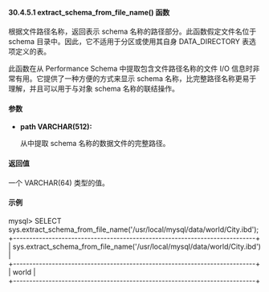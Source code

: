 #### 30.4.5.1 extract_schema_from_file_name() 函数

根据文件路径名称，返回表示 schema 名称的路径部分。此函数假定文件名位于 schema 目录中。因此，它不适用于分区或使用其自身 DATA_DIRECTORY 表选项定义的表。

此函数在从 Performance Schema 中提取包含文件路径名称的文件 I/O 信息时非常有用。它提供了一种方便的方式来显示 schema 名称，比完整路径名称更易于理解，并且可以用于与对象 schema 名称的联结操作。

#### 参数

- **path VARCHAR(512):**  

  从中提取 schema 名称的数据文件的完整路径。

#### 返回值

一个 VARCHAR(64) 类型的值。

#### 示例

mysql> SELECT sys.extract_schema_from_file_name('/usr/local/mysql/data/world/City.ibd');  
+---------------------------------------------------------------------------+  
| sys.extract_schema_from_file_name('/usr/local/mysql/data/world/City.ibd') |  
+---------------------------------------------------------------------------+  
| world                                                                     |  
+---------------------------------------------------------------------------+  